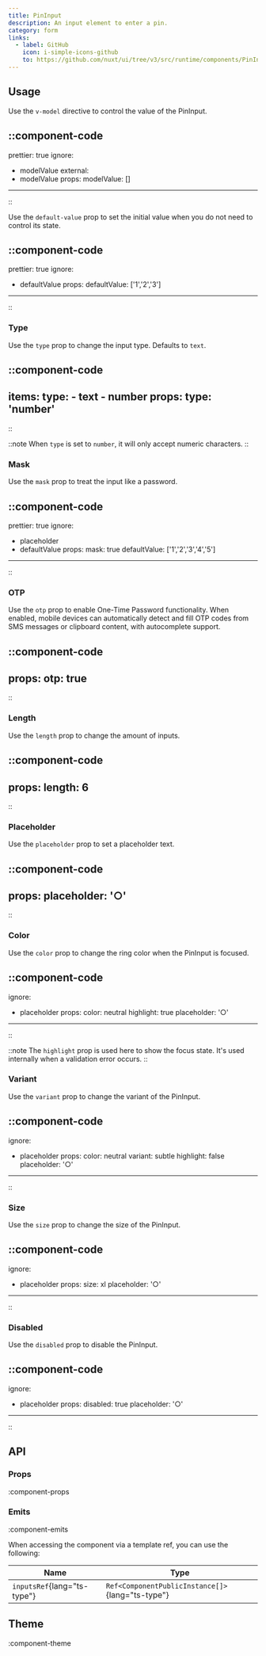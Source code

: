 ```yaml
---
title: PinInput
description: An input element to enter a pin.
category: form
links:
  - label: GitHub
    icon: i-simple-icons-github
    to: https://github.com/nuxt/ui/tree/v3/src/runtime/components/PinInput.vue
---
```


## Usage

Use the `v-model` directive to control the value of the PinInput.

::component-code
---
prettier: true
ignore:
  - modelValue
external:
  - modelValue
props:
  modelValue: []
---
::

Use the `default-value` prop to set the initial value when you do not need to control its state.

::component-code
---
prettier: true
ignore:
  - defaultValue
props:
  defaultValue: ['1','2','3']
---
::

### Type

Use the `type` prop to change the input type. Defaults to `text`.

::component-code
---
items:
  type:
    - text
    - number
props:
  type: 'number'
---
::

::note
When `type` is set to `number`, it will only accept numeric characters.
::

### Mask

Use the `mask` prop to treat the input like a password.

::component-code
---
prettier: true
ignore:
  - placeholder
  - defaultValue
props:
  mask: true
  defaultValue: ['1','2','3','4','5']
---
::

### OTP

Use the `otp` prop to enable One-Time Password functionality. When enabled, mobile devices can automatically detect and fill OTP codes from SMS messages or clipboard content, with autocomplete support.

::component-code
---
props:
  otp: true
---
::

### Length

Use the `length` prop to change the amount of inputs.

::component-code
---
props:
  length: 6
---
::

### Placeholder

Use the `placeholder` prop to set a placeholder text.

::component-code
---
props:
  placeholder: '○'
---
::

### Color

Use the `color` prop to change the ring color when the PinInput is focused.

::component-code
---
ignore:
  - placeholder
props:
  color: neutral
  highlight: true
  placeholder: '○'
---
::

::note
The `highlight` prop is used here to show the focus state. It's used internally when a validation error occurs.
::

### Variant

Use the `variant` prop to change the variant of the PinInput.

::component-code
---
ignore:
  - placeholder
props:
  color: neutral
  variant: subtle
  highlight: false
  placeholder: '○'
---
::

### Size

Use the `size` prop to change the size of the PinInput.

::component-code
---
ignore:
  - placeholder
props:
  size: xl
  placeholder: '○'
---
::

### Disabled

Use the `disabled` prop to disable the PinInput.

::component-code
---
ignore:
  - placeholder
props:
  disabled: true
  placeholder: '○'
---
::

## API

### Props

:component-props

### Emits

:component-emits

When accessing the component via a template ref, you can use the following:

| Name | Type |
| ---- | ---- |
| `inputsRef`{lang="ts-type"} | `Ref<ComponentPublicInstance[]>`{lang="ts-type"} |

## Theme

:component-theme
